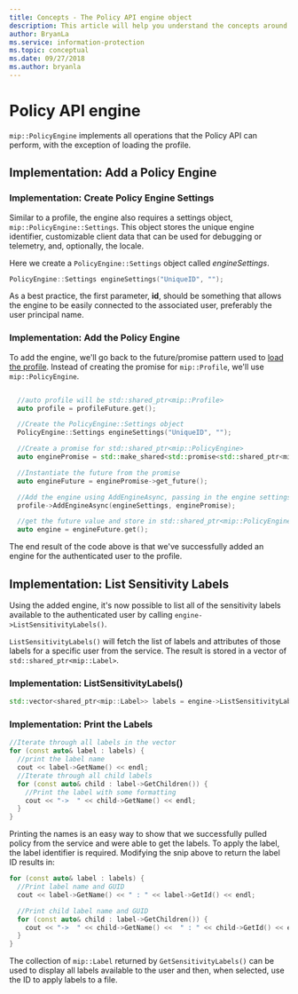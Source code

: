 ```yaml
---
title: Concepts - The Policy API engine object
description: This article will help you understand the concepts around the Policy engine object, which is created during application initialization.
author: BryanLa
ms.service: information-protection
ms.topic: conceptual
ms.date: 09/27/2018
ms.author: bryanla
---
```


# Policy API engine

`mip::PolicyEngine` implements all operations that the Policy API can perform, with the exception of loading the profile. 

## Implementation: Add a Policy Engine

### Implementation: Create Policy Engine Settings

Similar to a profile, the engine also requires a settings object, `mip::PolicyEngine::Settings`. This object stores the unique engine identifier, customizable client data that can be used for debugging or telemetry, and, optionally, the locale.

Here we create a `PolicyEngine::Settings` object called *engineSettings*.

```cpp
PolicyEngine::Settings engineSettings("UniqueID", "");
```

As a best practice, the first parameter, **id**, should be something that allows the engine to be easily connected to the associated user, preferably the user principal name.

### Implementation: Add the Policy Engine

To add the engine, we'll go back to the future/promise pattern used to [load the profile](). Instead of creating the promise for `mip::Profile`, we'll use `mip::PolicyEngine`.

```cpp

  //auto profile will be std::shared_ptr<mip::Profile>
  auto profile = profileFuture.get();

  //Create the PolicyEngine::Settings object
  PolicyEngine::Settings engineSettings("UniqueID", "");

  //Create a promise for std::shared_ptr<mip::PolicyEngine>
  auto enginePromise = std::make_shared<std::promise<std::shared_ptr<mip::PolicyEngine>>>();

  //Instantiate the future from the promise
  auto engineFuture = enginePromise->get_future();

  //Add the engine using AddEngineAsync, passing in the engine settings and the promise
  profile->AddEngineAsync(engineSettings, enginePromise);

  //get the future value and store in std::shared_ptr<mip::PolicyEngine>
  auto engine = engineFuture.get();
```

The end result of the code above is that we've successfully added an engine for the authenticated user to the profile.

## Implementation: List Sensitivity Labels

Using the added engine, it's now possible to list all of the sensitivity labels available to the authenticated user by calling `engine->ListSensitivityLabels()`.

`ListSensitivityLabels()` will fetch the list of labels and attributes of those labels for a specific user from the service. The result is stored in a vector of `std::shared_ptr<mip::Label>`.

### Implementation: ListSensitivityLabels()

```cpp
std::vector<shared_ptr<mip::Label>> labels = engine->ListSensitivityLabels();
```

### Implementation: Print the Labels

```cpp
//Iterate through all labels in the vector
for (const auto& label : labels) {
  //print the label name
  cout << label->GetName() << endl;
  //Iterate through all child labels
  for (const auto& child : label->GetChildren()) {
    //Print the label with some formatting
    cout << "->  " << child->GetName() << endl;
  }
}
```

Printing the names is an easy way to show that we successfully pulled policy from the service and were able to get the labels. To apply the label, the label identifier is required. Modifying the snip above to return the label ID results in:

```cpp
for (const auto& label : labels) {
  //Print label name and GUID
  cout << label->GetName() << " : " << label->GetId() << endl;

  //Print child label name and GUID
  for (const auto& child : label->GetChildren()) {    
    cout << "->  " << child->GetName() <<  " : " << child->GetId() << endl;
  }
}
```

The collection of `mip::Label` returned by `GetSensitivityLabels()` can be used to display all labels available to the user and then, when selected, use the ID to apply labels to a file.

